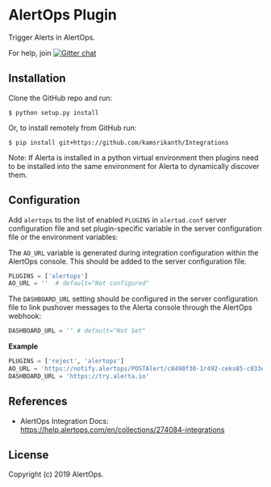 AlertOps Plugin
================


Trigger Alerts in AlertOps.



For help, join [![Gitter chat](https://badges.gitter.im/alerta/chat.png)](https://gitter.im/alerta/chat)

Installation
------------

Clone the GitHub repo and run:

    $ python setup.py install

Or, to install remotely from GitHub run:

    $ pip install git+https://github.com/kamsrikanth/Integrations

Note: If Alerta is installed in a python virtual environment then plugins
need to be installed into the same environment for Alerta to dynamically
discover them.

Configuration
-------------

Add `alertops` to the list of enabled `PLUGINS` in `alertad.conf` server
configuration file and set plugin-specific variable in the
server configuration file or the environment variables:

The `AO_URL` variable is generated during integration configuration within the AlertOps console. This should be added to the server configuration file.

```python
PLUGINS = ['alertops'] 
AO_URL = ''  # default="Not configured"
```
The `DASHBOARD_URL` setting should be configured in the server configuration file to link pushover messages to the Alerta console through the AlertOps webhook: 

```python
DASHBOARD_URL = '' # default="Not Set"
```

**Example**

```python
PLUGINS = ['reject', 'alertops']
AO_URL = 'https://notify.alertops/POSTAlert/c8490f30-1r492-ceks85-c833els8f10cd/Alerta'
DASHBOARD_URL = 'https://try.alerta.io'
```

References
----------

  * AlertOps Integration Docs: 
  https://help.alertops.com/en/collections/274084-integrations

License
-------

Copyright (c) 2019 AlertOps. 

